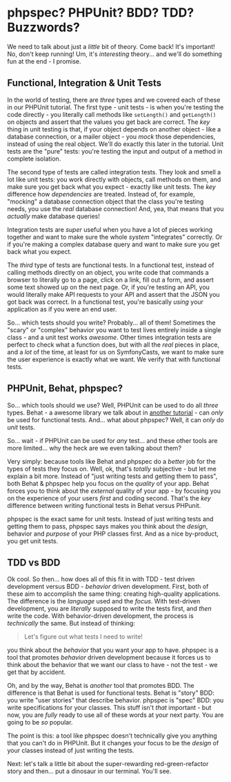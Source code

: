# phpspec? PHPUnit? BDD? TDD? Buzzwords?

We need to talk about just a *little* bit of theory. Come back! It's important!
No, don't keep running! Um, it's *interesting* theory... and we'll do something
fun at the end - I promise.

## Functional, Integration & Unit Tests

In the world of testing, there are *three* types and we covered each of these in
our PHPUnit tutorial. The first type - unit tests - is when you're testing the
code directly - you literally call methods like `setLength()` and `getLength()`
on objects and assert that the values you get back are correct. The *key* thing
in unit testing is that, if your object depends on another object - like a database
connection, or a mailer object - you *mock* those dependencies, instead of using
the real object. We'll do exactly this later in the tutorial. Unit tests are the
"pure" tests: you're testing the input and output of a method in complete isolation.

The second type of tests are called integration tests. They look and smell a lot
like unit tests: you work directly with objects, call methods on them, and make
sure you get back what you expect - exactly like unit tests. The *key* difference
how *dependencies* are treated. Instead of, for example, "mocking" a database
connection object that the class you're testing needs, you use the *real* database
connection! And, yea, that means that you *actually* make database queries!

Integration tests are *super* useful when you have a lot of pieces working together
and want to make sure the whole *system* "integrates" correctly. Or if you're
making a complex database query and want to make sure you get back what you expect.

The *third* type of tests are functional tests. In a functional test, instead of
calling methods directly on an object, you write code that commands a browser to
literally go to a page, click on a link, fill out a form, and assert some text showed
up on the next page. Or, if you're testing an API, you would literally make API
requests to your API and assert that the JSON you got back was correct. In a
functional test, you're basically *using* your application as if you were an end
user.

So... which tests should you write? Probably... all of them! Sometimes the "scary"
or "complex" behavior you want to test lives entirely inside a single class - and
a unit test works *awesome*. Other times integration tests are perfect to check
what a function does, but with all the *real* pieces in place, and a *lot* of the
time, at least for us on SymfonyCasts, we want to make sure the user experience
is exactly what we want. We verify that with functional tests.

## PHPUnit, Behat, phpspec?

So... which tools should we use? Well, PHPUnit can be used to do all *three* types.
Behat - a awesome library we talk about in [another tutorial](https://symfonycasts.com/screencast/behat) -
can *only* be used for functional tests. And... what about phpspec? Well, it can
*only* do *unit* tests.

So... wait - if PHPUnit can be used for *any* test... and these other tools are
more limited... why the heck are we even talking about them?

Very simply: because tools like Behat and phpspec do a *better* job for the types
of tests they focus on. Well, ok, that's *totally* subjective - but let me explain
a bit more. Instead of "just writing tests and getting them to pass", both Behat
& phpspec help you focus on the *quality* of your app. Behat forces you to think
about the *external* quality of your app - by focusing you on the experience of
your users *first* and coding second. That's the *key* difference between writing
functional tests in Behat versus PHPunit.

phpspec is the exact same for unit tests. Instead of just writing tests and getting
them to pass, phpspec says makes you think about the *design*, behavior and *purpose*
of your PHP classes first. And as a nice by-product, you get unit tests.

## TDD vs BDD

Ok cool. So then... how does all of this fit in with TDD - test driven development
versus BDD - *behavior* driven development. First, both of these aim to accomplish
the same thing: creating high-quality applications. The difference is the
*language* used and the *focus*. With test-driven development, you are *literally*
supposed to write the tests first, and *then* write the code. With behavior-driven
development, the process is *technically* the same. But instead of thinking:

> Let's figure out what tests I need to write!

you think about the *behavior* that you want your app to have. phpspec is a tool
that promotes *behavior* driven development because it forces us to think about
the behavior that we want our class to have - not the test - we get that by accident.

Oh, and by the way, Behat is *another* tool that promotes BDD. The difference is
that Behat is used for functional tests. Behat is "story" BDD: you write "user stories"
that describe behavior. phpspec is "spec" BDD: you write specifications for your
classes. This stuff isn't *that* important - but now, you are *fully* ready to
use all of these words at your next party. You are going to be *so* popular.

The point is this: a tool like phpspec doesn't technically give you anything that
you can't do in PHPUnit. But it changes your focus to be the *design* of your
classes instead of just writing the tests.

Next: let's talk a little bit about the super-rewarding red-green-refactor story
and then... put a dinosaur in our terminal. You'll see.